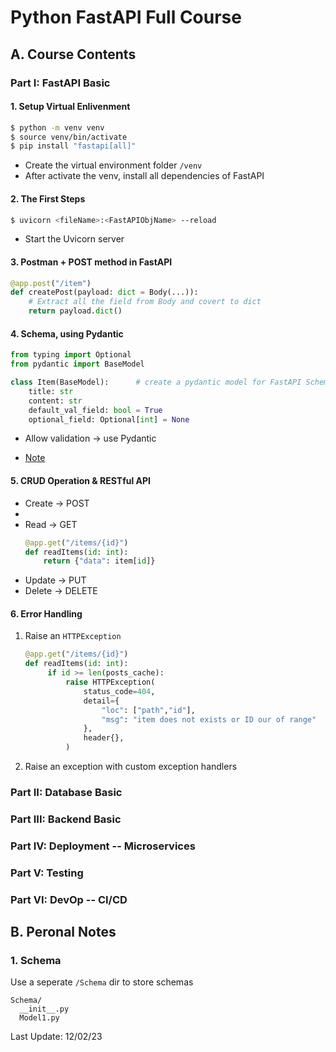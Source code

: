 # Python FastAPI Full Course

## A. Course Contents

### Part I: FastAPI Basic
#### 1. Setup Virtual Enlivenment
``` zsh
$ python -m venv venv       
$ source venv/bin/activate
$ pip install "fastapi[all]"   
```
- Create the virtual environment folder `/venv`
- After activate the venv, install all dependencies of FastAPI  

#### 2. The First Steps
``` zsh
$ uvicorn <fileName>:<FastAPIObjName> --reload
```
- Start the Uvicorn server

#### 3. Postman + POST method in FastAPI
``` python
@app.post("/item")
def createPost(payload: dict = Body(...)):  
    # Extract all the field from Body and covert to dict
    return payload.dict()
```

#### 4. Schema, using Pydantic
``` python
from typing import Optional
from pydantic import BaseModel

class Item(BaseModel):      # create a pydantic model for FastAPI Schema
    title: str
    content: str
    default_val_field: bool = True
    optional_field: Optional[int] = None

```
- Allow validation -> use Pydantic

- [Note](#1-schema)

#### 5. CRUD Operation & RESTful API
- Create -> POST
-  
- Read -> GET
  ``` python
  @app.get("/items/{id}")
  def readItems(id: int):
      return {"data": item[id]}

  ``` 
- Update -> PUT
- Delete -> DELETE

#### 6. Error Handling
1. Raise an `HTTPException` 
   ``` python
   @app.get("/items/{id}")
   def readItems(id: int):
        if id >= len(posts_cache):
            raise HTTPException(
                status_code=404,
                detail={
                    "loc": ["path","id"],
                    "msg": "item does not exists or ID our of range"
                },           
                header{},
            )
   ``` 

2. Raise an exception with custom exception handlers

### Part II: Database Basic

### Part III: Backend Basic

### Part IV: Deployment -- Microservices

### Part V: Testing 

### Part VI: DevOp -- CI/CD


## B. Peronal Notes
### 1. Schema
Use a seperate `/Schema` dir to store schemas
```
Schema/
  __init__.py
  Model1.py
```


Last Update: 12/02/23